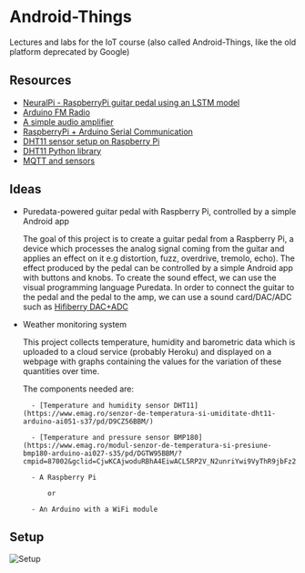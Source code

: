 # Android-Things
Lectures and labs for the IoT course (also called Android-Things, like the old platform deprecated by Google)  

## Resources
- [NeuralPi - RaspberryPi guitar pedal using an LSTM model](https://github.com/GuitarML/NeuralPi)
- [Arduino FM Radio](https://www.youtube.com/watch?v=n1hPj2wfsnA)
- [A simple audio amplifier](https://duino4projects.com/simple-audio-amplifier/)
- [RaspberryPi + Arduino Serial Communication](https://roboticsbackend.com/raspberry-pi-arduino-serial-communication/)
- [DHT11 sensor setup on Raspberry Pi](https://www.circuitbasics.com/how-to-set-up-the-dht11-humidity-sensor-on-the-raspberry-pi/)
- [DHT11 Python library](https://github.com/szazo/DHT11_Python)
- [MQTT and sensors](https://www.inzata.com/making-sense-of-iot-sensors-mqtt-and-streaming-data/)

## Ideas

- Puredata-powered guitar pedal with Raspberry Pi, controlled by a simple Android app

	The goal of this project is to create a guitar pedal from a Raspberry Pi, a device which processes the analog signal coming from the guitar and applies an effect on it e.g distortion, fuzz, overdrive, tremolo, echo). The effect produced by the pedal can be controlled by a simple Android app with buttons and knobs.
	To create the sound effect, we can use the visual programming language Puredata.
	In order to connect the guitar to the pedal and the pedal to the amp, we can use a sound card/DAC/ADC such as [Hifiberry DAC+ADC](https://ro.farnell.com/hifiberry/4260439550583/dac-adc-hi-res-dac-adc-for-rpi/dp/3404429)


- Weather monitoring system

	This project collects temperature, humidity and barometric data which is uploaded to a cloud service (probably Heroku) and displayed on a webpage with graphs containing the values for the variation of these quantities over time.

	The components needed are:

		- [Temperature and humidity sensor DHT11](https://www.emag.ro/senzor-de-temperatura-si-umiditate-dht11-arduino-ai051-s37/pd/D9CZ56BBM/)

		- [Temperature and pressure sensor BMP180](https://www.emag.ro/modul-senzor-de-temperatura-si-presiune-bmp180-arduino-ai027-s35/pd/DGTW95BBM/?cmpid=87002&gclid=CjwKCAjwoduRBhA4EiwACL5RP2V_N2unriYwi9VyThR9jbFz25nsvyxYC1U8lIe3E_DeiDsGHe0BqxoCF0EQAvD_BwE)

		- A Raspberry Pi 

			or

		- An Arduino with a WiFi module


## Setup

![Setup](IMG_20220414_155744.jpg)
